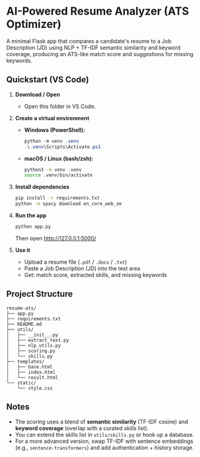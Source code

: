 # AI-Powered Resume Analyzer (ATS Optimizer)

A minimal Flask app that compares a candidate's resume to a Job Description (JD) using NLP + TF-IDF semantic similarity and keyword coverage, producing an ATS-like match score and suggestions for missing keywords.

## Quickstart (VS Code)

1. **Download / Open**
   - Open this folder in VS Code.

2. **Create a virtual environment**
   - **Windows (PowerShell):**
     ```powershell
     python -m venv .venv
     .\.venv\Scripts\Activate.ps1
     ```
   - **macOS / Linux (bash/zsh):**
     ```bash
     python3 -m venv .venv
     source .venv/bin/activate
     ```

3. **Install dependencies**
   ```bash
   pip install -r requirements.txt
   python -m spacy download en_core_web_sm
   ```

4. **Run the app**
   ```bash
   python app.py
   ```
   Then open http://127.0.0.1:5000/

5. **Use it**
   - Upload a resume file (`.pdf` / `.docx` / `.txt`)
   - Paste a Job Description (JD) into the text area
   - Get: match score, extracted skills, and missing keywords

## Project Structure

```
resume-ats/
├── app.py
├── requirements.txt
├── README.md
├── utils/
│   ├── __init__.py
│   ├── extract_text.py
│   ├── nlp_utils.py
│   ├── scoring.py
│   └── skills.py
├── templates/
│   ├── base.html
│   ├── index.html
│   └── result.html
└── static/
    └── style.css
```

## Notes
- The scoring uses a blend of **semantic similarity** (TF-IDF cosine) and **keyword coverage** (overlap with a curated skills list).
- You can extend the skills list in `utils/skills.py` or hook up a database.
- For a more advanced version, swap TF-IDF with sentence embeddings (e.g., `sentence-transformers`) and add authentication + history storage.
